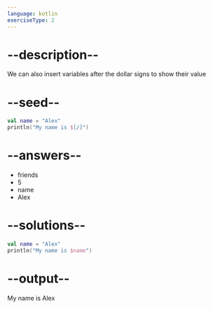 ```yaml
---
language: kotlin
exerciseType: 2
---
```


# --description--

We can also insert variables after the dollar signs to show their value

# --seed--

```kotlin
val name = "Alex"
println("My name is $[/]")
```

# --answers--

- friends
- 5
- name
- Alex

# --solutions--

```kotlin
val name = "Alex"
println("My name is $name")
```

# --output--

My name is Alex
